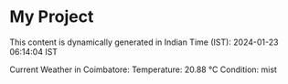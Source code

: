 # My Project

This content is dynamically generated in Indian Time (IST): 2024-01-23 06:14:04 IST


Current Weather in Coimbatore:
Temperature: 20.88 °C
Condition: mist
